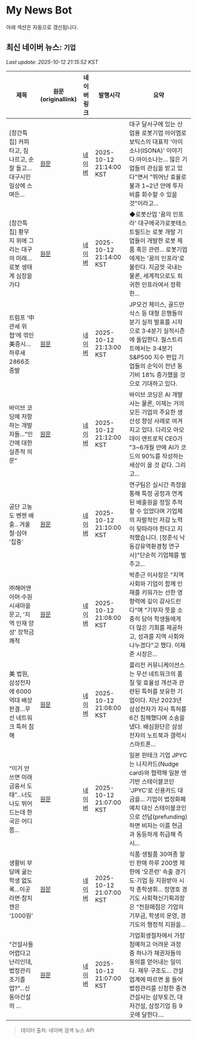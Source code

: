 # My News Bot

아래 섹션은 자동으로 갱신됩니다.

<!-- NEWS:START -->
## 최신 네이버 뉴스: `기업`
_Last update: 2025-10-12 21:15:52 KST_

| 제목 | 원문(originallink) | 네이버 링크 | 발행시각 | 요약 |
|---|---|---|---|---|
| [창간특집] 커피 타고, 짐 나르고, 순찰 돌고…대구시민 일상에 스며든... | [원문](https://www.yeongnam.com/web/view.php?key=20251012025360598) | [네이버](https://www.yeongnam.com/web/view.php?key=20251012025360598) | 2025-10-12 21:14:00 KST | 대구 달서구에 있는 산업용 로봇기업 아이엠로보틱스의 대표작 '아이소나(ISONA)' 이야기다.아이소나는... 많은 기업들의 관심을 받고 있다"면서 "뛰어난 효율로 불과 1~2년 안에 투자비를 회수할 수 있을 것"이라고... |
| [창간특집] 황무지 위에 그리는 대구의 미래…로봇 생태계 심장을 가다 | [원문](https://www.yeongnam.com/web/view.php?key=20251012025160341) | [네이버](https://www.yeongnam.com/web/view.php?key=20251012025160341) | 2025-10-12 21:14:00 KST | ◆로봇산업 '꿈의 인프라' 대구에국가로봇테스트필드는 로봇 개발 기업들이 개발한 로봇 제품 혹은 관련... 로봇기업에게는 '꿈의 인프라'로 불린다. 지금껏 국내는 물론, 세계적으로도 희귀한 인프라여서 정확한... |
| 트럼프 ‘中 관세 위협’에 꺾인 美증시… 하루새 2866조 증발 | [원문](http://www.fnnews.com/news/202510122112205731) | [네이버](https://n.news.naver.com/mnews/article/014/0005418019?sid=104) | 2025-10-12 21:13:00 KST | JP모건 체이스, 골드만삭스 등 대형 은행들의 분기 실적 발표를 시작으로 3·4분기 실적시즌에 돌입한다. 월스트리트에서는 3·4분기 S&P500 지수 편입 기업들의 순익이 전년 동기비 18% 증가했을 것으로 기대하고 있다. |
| 바이브 코딩에 저항하는 개발자들..."인간에 대한 실존적 의문" | [원문](https://www.aitimes.com/news/articleView.html?idxno=203093) | [네이버](https://www.aitimes.com/news/articleView.html?idxno=203093) | 2025-10-12 21:12:00 KST | 바이브 코딩은 AI 개발사는 물론, 이제는 거의 모든 기업의 주요한 생산성 향상 사례로 여겨지고 있다. 다리오 아모데이 앤트로픽 CEO가 "3~6개월 안에 AI가 코드의 90%를 작성하는 세상이 올 것 같다. 그리고... |
| 공단 고농도 벤젠 배출‥ 겨울철·심야 '집중' | [원문](https://www.usmbc.co.kr/article/PTLFXSplLJjW5K) | [네이버](https://www.usmbc.co.kr/article/PTLFXSplLJjW5K) | 2025-10-12 21:10:00 KST | 연구팀은 실시간 측정을 통해 특정 공정과 연계된 배출원을 정밀 추적할 수 있었다며 기업체의 자발적인 저감 노력이 뒷따라야 한다고 지적했습니다. [정준식 낙동강유역환경청 연구사]"단순히 기업체를 벌주고... |
| ㈜해머앤아머·수원시새마을문고, '지역 인재 양성' 장학금 쾌척 | [원문](https://www.news1.kr/local/gyeonggi/5938220) | [네이버](https://n.news.naver.com/mnews/article/421/0008532931?sid=102) | 2025-10-12 21:08:00 KST | 박춘근 이사장은 "지역사회와 기업이 함께 인재를 키워가는 선한 영향력에 깊이 감사드린다"며 "기부자 뜻을 소중히 담아 학생들에게 더 많은 기회를 제공하고, 성과를 지역 사회와 나누겠다"고 했다. 이재준 시장은... |
| 美 법원, 삼성전자에 6000억대 배상 판결…무선 네트워크 특허 침해 | [원문](https://www.cstimes.com/news/articleView.html?idxno=671392) | [네이버](https://www.cstimes.com/news/articleView.html?idxno=671392) | 2025-10-12 21:08:00 KST | 콜리전 커뮤니케이션스는 무선 네트워크의 품질 및 효율성 개선과 관련된 특허를 보유한 기업이다. 지난 2023년 삼성전자가 자사 특허를 6건 침해했다며 소송을 냈다. 배심원단은 삼성전자의 노트북과 갤럭시 스마트폰... |
| “이거 안쓰면 미래금융서 도태”…너도나도 뛰어드는데 한국은 어디쯤... | [원문](https://www.mk.co.kr/article/11439497) | [네이버](https://n.news.naver.com/mnews/article/009/0005571563?sid=101) | 2025-10-12 21:07:00 KST | 일본 핀테크 기업 JPYC는 나지카드(Nudge card)와 협력해 일본 엔 기반 스테이블코인 ‘JPYC’로 신용카드 대금을... 기업이 법정화폐 예치 대신 스테이블코인으로 선납(prefunding)하면 비자는 이를 현금과 동등하게 취급해 즉시... |
| 생활비 부담에 굶는 학생 없도록…이곳 라면·참치캔은 ‘1000원’ | [원문](https://www.khan.co.kr/article/202510122107005) | [네이버](https://n.news.naver.com/mnews/article/032/0003401426?sid=102) | 2025-10-12 21:07:00 KST | 식품·생필품 30여종 할인 판매 하루 200명 제한에 ‘오픈런’ 속출 경기도·기업 등 지원받아 시작 총학생회... 정영호 경기도 사회혁신기획과장은 “천원매점은 기업의 기부금, 학생의 운영, 경기도의 행정적 지원을... |
| “건설사들 어렵다고 난리인데, 법정관리 조기졸업?”…신동아건설의 ... | [원문](https://www.mk.co.kr/article/11439496) | [네이버](https://n.news.naver.com/mnews/article/009/0005571562?sid=101) | 2025-10-12 21:07:00 KST | 기업회생절차에서 가장 첨예하고 어려운 과정 중 하나가 채권자들의 동의를 얻어내는 일이다. 재무 구조도... 건설업계에 따르면 올 들어 법정관리를 신청한 중견건설사는 삼부토건, 대저건설, 삼정기업 등 9곳에 달한다.... |

> 데이터 출처: 네이버 검색 뉴스 API
<!-- NEWS:END -->
